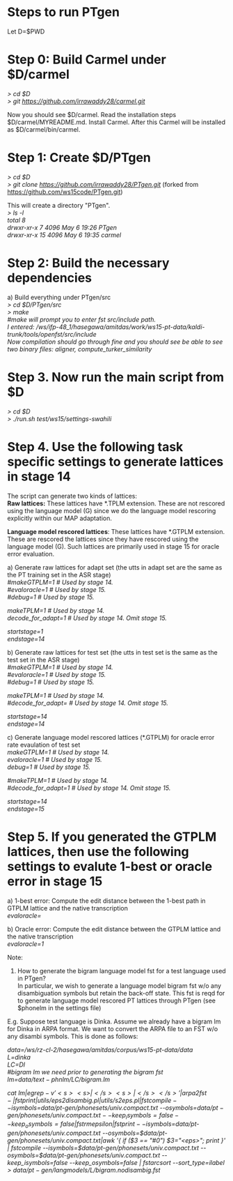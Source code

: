 Steps to run PTgen
===================
Let D=$PWD
# Step 0: Build Carmel under $D/carmel
*> cd $D*  
*> git https://github.com/irrawaddy28/carmel.git*  

Now you should see $D/carmel. Read the installation steps $D/carmel/MYREADME.md.
Install Carmel. After this Carmel will be installed as $D/carmel/bin/carmel.

# Step 1: Create $D/PTgen
*> cd $D*  
*> git clone https://github.com/irrawaddy28/PTgen.git* (forked from https://github.com/ws15code/PTgen.git)  

This will create a directory "PTgen".   
*> ls -l*  
*total 8*  
*drwxr-xr-x  7  4096 May  6 19:26 PTgen*    
*drwxr-xr-x 15  4096 May  6 19:35 carmel*    


# Step 2: Build the necessary dependencies  
a) Build everything under PTgen/src  
*> cd $D/PTgen/src*  
*> make*  
*#make will prompt you to enter fst src/include path.   
I entered: /ws/ifp-48_1/hasegawa/amitdas/work/ws15-pt-data/kaldi-trunk/tools/openfst/src/include  
Now compilation should go through fine and you should see be able to see two binary files: aligner, compute_turker_similarity*    
# Step 3. Now run the main script from $D
*> cd $D*  
*> ./run.sh test/ws15/settings-swahili*  

# Step 4. Use the following task specific settings to generate lattices in stage 14  
The script can generate two kinds of lattices:  
**Raw lattices:** These lattices have *.TPLM extension. These are not rescored using the language model (G) since we do the language model rescoring explicitly within our MAP adaptation.  

**Language model rescored lattices**: These lattices have *.GTPLM extension. These are rescored the lattices since they have rescored using the language model (G). Such lattices are primarily used in stage 15 for oracle error evaluation.  

a) Generate raw lattices for adapt set (the utts in adapt set are the same as the PT training set in the ASR stage)  
*#makeGTPLM=1		# Used by stage 14.*  
*#evaloracle=1		# Used by stage 15.*    
*#debug=1	        # Used by stage 15.*  

*makeTPLM=1		    # Used by stage 14.*  
*decode_for_adapt=1	# Used by stage 14.  Omit stage 15.*  

*startstage=1*   
*endstage=14*  

b) Generate raw lattices for test set (the utts in test set is the same as the test set in the ASR stage)  
*#makeGTPLM=1		# Used by stage 14.*  
*#evaloracle=1		# Used by stage 15.*  
*#debug=1	        # Used by stage 15.*  

*makeTPLM=1		    # Used by stage 14.*  
*#decode_for_adapt=	# Used by stage 14.  Omit stage 15.*  

*startstage=14*  
*endstage=14*  

c) Generate language model rescored lattices (*.GTPLM) for oracle error rate evaulation of test set  
*makeGTPLM=1		    # Used by stage 14.*  
*evaloracle=1	    # Used by stage 15.*  
*debug=1			    # Used by stage 15.*  

*#makeTPLM=1		    # Used by stage 14.*  
*#decode_for_adapt=1	# Used by stage 14.  Omit stage 15.*  

*startstage=14*  
*endstage=15*  

# Step 5. If you generated the GTPLM lattices, then use the following settings to evalute 1-best or oracle error in stage 15  
a) 1-best error: Compute the edit distance between the 1-best path in GTPLM lattice and the native transcription    
*evaloracle=*  

b) Oracle error: Compute the edit distance between the GTPLM lattice and the native transcription  
*evaloracle=1*    

Note:  
1. How to generate the bigram language model fst for a test language used in PTgen?  
In particular, we wish to generate a language model bigram fst w/o any disambiguation symbols but retain the back-off state. This fst is reqd for to generate language model rescored PT lattices through PTgen (see $phonelm in the settings file)  

E.g. Suppose test language is Dinka. Assume we already have a bigram lm for Dinka in ARPA format. We want to convert the
ARPA file to an FST w/o any disambi symbols. This is done as follows:  

*data=/ws/rz-cl-2/hasegawa/amitdas/corpus/ws15-pt-data/data*  
*L=dinka*  
*LC=DI*  
*#bigram lm we need prior to generating the bigram fst*  
*lm=$data/text-phnlm/$LC/bigram.lm*  

*cat $lm | egrep -v '<s> <s>|</s> <s>|</s> </s>' |  arpa2fst - | fstprint | utils/eps2disambig.pl |utils/s2eps.pl |
fstcompile --isymbols=$data/pt-gen/phonesets/univ.compact.txt --osymbols=$data/pt-gen/phonesets/univ.compact.txt  --keep_isymbols=false --keep_osymbols=false |fstrmepsilon|fstprint --isymbols=$data/pt-gen/phonesets/univ.compact.txt --osymbols=$data/pt-gen/phonesets/univ.compact.txt|awk '{ if ($3 == "#0") $3="<eps>"; print }' |  fstcompile --isymbols=$data/pt-gen/phonesets/univ.compact.txt --osymbols=$data/pt-gen/phonesets/univ.compact.txt  --keep_isymbols=false --keep_osymbols=false | fstarcsort --sort_type=ilabel > $data/pt-gen/langmodels/$L/bigram.nodisambig.fst*  


